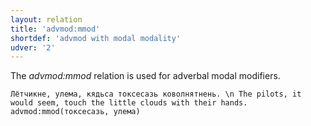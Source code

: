 ```yaml
---
layout: relation
title: 'advmod:mmod'
shortdef: 'advmod with modal modality'
udver: '2'
---
```


The _advmod:mmod_ relation is used for adverbal modal modifiers.

~~~ sdparse
Лётчикне, улема, кядьса токсесазь коволнятнень. \n The pilots, it would seem, touch the little clouds with their hands.
advmod:mmod(токсесазь, улема)

~~~

<!-- Interlanguage links updated So kvě 14 19:02:58 CEST 2022 -->
